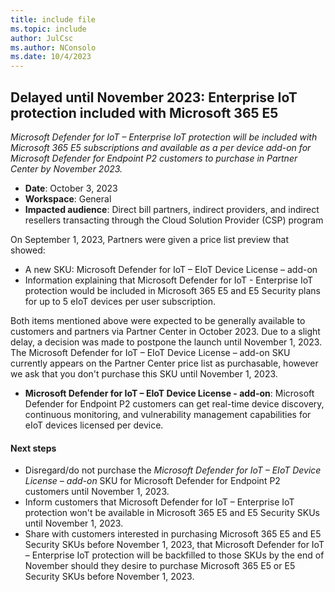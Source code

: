 ```yaml
---
title: include file
ms.topic: include
author: JulCsc
ms.author: NConsolo
ms.date: 10/4/2023
---
```


## Delayed until November 2023: Enterprise IoT protection included with Microsoft 365 E5

_Microsoft Defender for IoT – Enterprise IoT protection will be included with Microsoft 365 E5 subscriptions and available as a per device add-on for Microsoft Defender for Endpoint P2 customers to purchase in Partner Center by November 2023._

- **Date**: October 3, 2023
- **Workspace**: General
- **Impacted audience**: Direct bill partners, indirect providers, and indirect resellers transacting through the Cloud Solution Provider (CSP) program

On September 1, 2023, Partners were given a price list preview that showed:

- A new SKU: Microsoft Defender for IoT – EIoT Device License – add-on
- Information explaining that Microsoft Defender for IoT - Enterprise IoT protection would be included in Microsoft 365 E5 and E5 Security plans for up to 5 eIoT devices per user subscription.

Both items mentioned above were expected to be generally available to customers and partners via Partner Center in October 2023. Due to a slight delay, a decision was made to postpone the launch until November 1, 2023. The Microsoft Defender for IoT – EIoT Device License – add-on SKU currently appears on the Partner Center price list as purchasable, however we ask that you don't purchase this SKU until November 1, 2023.

- **Microsoft Defender for IoT – EIoT Device License - add-on**: Microsoft Defender for Endpoint P2 customers can get real-time device discovery, continuous monitoring, and vulnerability management capabilities for eIoT devices licensed per device.

#### Next steps

- Disregard/do not purchase the _Microsoft Defender for IoT – EIoT Device License – add-on_ SKU for Microsoft Defender for Endpoint P2 customers until November 1, 2023.
- Inform customers that Microsoft Defender for IoT – Enterprise IoT protection won't be available in Microsoft 365 E5 and E5 Security SKUs until November 1, 2023.
- Share with customers interested in purchasing Microsoft 365 E5 and E5 Security SKUs before November 1, 2023, that Microsoft Defender for IoT – Enterprise IoT protection will be backfilled to those SKUs by the end of November should they desire to purchase Microsoft 365 E5 or E5 Security SKUs before November 1, 2023.
